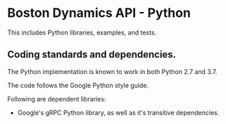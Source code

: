 <!--
Copyright (c) 2019 Boston Dynamics, Inc.  All rights reserved.

Downloading, reproducing, distributing or otherwise using the SDK Software
is subject to the terms and conditions of the Boston Dynamics Software
Development Kit License (20191101-BDSDK-SL).
-->

# Boston Dynamics API - Python

This includes Python libraries, examples, and tests.

## Coding standards and dependencies.

The Python implementation is known to work in both Python 2.7 and 3.7.

The code follows the Google Python style guide.

Following are dependent libraries:
  * Google's gRPC Python library, as well as it's transitive dependencies.
